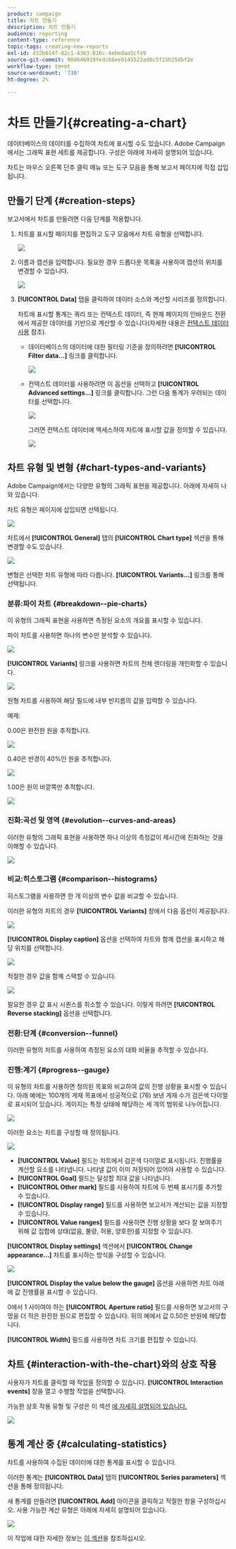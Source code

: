```yaml
---
product: campaign
title: 차트 만들기
description: 차트 만들기
audience: reporting
content-type: reference
topic-tags: creating-new-reports
exl-id: d32b614f-82c1-4363-816c-4ebedaa5cfe9
source-git-commit: 98d646919fedc66ee9145522ad0c5f15b25dbf2e
workflow-type: tm+mt
source-wordcount: '730'
ht-degree: 2%

---
```


# 차트 만들기{#creating-a-chart}

데이터베이스의 데이터를 수집하여 차트에 표시할 수도 있습니다. Adobe Campaign에서는 그래픽 표현 세트를 제공합니다. 구성은 아래에 자세히 설명되어 있습니다.

차트는 마우스 오른쪽 단추 클릭 메뉴 또는 도구 모음을 통해 보고서 페이지에 직접 삽입됩니다.

## 만들기 단계 {#creation-steps}

보고서에서 차트를 만들려면 다음 단계를 적용합니다.

1. 차트를 표시할 페이지를 편집하고 도구 모음에서 차트 유형을 선택합니다.

   ![](assets/s_advuser_report_page_activity_04.png)

1. 이름과 캡션을 입력합니다. 필요한 경우 드롭다운 목록을 사용하여 캡션의 위치를 변경할 수 있습니다.

   ![](assets/s_ncs_advuser_report_wizard_018.png)

1. **[!UICONTROL Data]** 탭을 클릭하여 데이터 소스와 계산할 시리즈를 정의합니다.

   차트에 표시할 통계는 쿼리 또는 컨텍스트 데이터, 즉 현재 페이지의 인바운드 전환에서 제공한 데이터를 기반으로 계산할 수 있습니다(자세한 내용은 [컨텍스트 데이터 사용](../../reporting/using/using-the-context.md#using-context-data) 참조).

   * 데이터베이스의 데이터에 대한 필터링 기준을 정의하려면 **[!UICONTROL Filter data...]** 링크를 클릭합니다.

      ![](assets/reporting_graph_add_filter.png)

   * 컨텍스트 데이터를 사용하려면 이 옵션을 선택하고 **[!UICONTROL Advanced settings...]** 링크를 클릭합니다. 그런 다음 통계가 우려되는 데이터를 선택합니다.

      ![](assets/reporting_graph_from_context.png)

      그러면 컨텍스트 데이터에 액세스하여 차트에 표시할 값을 정의할 수 있습니다.

      ![](assets/reporting_graph_select-from_context.png)

## 차트 유형 및 변형 {#chart-types-and-variants}

Adobe Campaign에서는 다양한 유형의 그래픽 표현을 제공합니다. 아래에 자세히 나와 있습니다.

차트 유형은 페이지에 삽입되면 선택됩니다.

![](assets/s_advuser_report_page_activity_04.png)

차트에서 **[!UICONTROL General]** 탭의 **[!UICONTROL Chart type]** 섹션을 통해 변경할 수도 있습니다.

![](assets/reporting_change_graph_type.png)

변형은 선택한 차트 유형에 따라 다릅니다. **[!UICONTROL Variants...]** 링크를 통해 선택됩니다.

### 분류:파이 차트 {#breakdown--pie-charts}

이 유형의 그래픽 표현을 사용하면 측정된 요소의 개요를 표시할 수 있습니다.

파이 차트를 사용하면 하나의 변수만 분석할 수 있습니다.

![](assets/reporting_graph_type_sector_1.png)

**[!UICONTROL Variants]** 링크를 사용하면 차트의 전체 렌더링을 개인화할 수 있습니다.

![](assets/reporting_graph_type_sector_2.png)

원형 차트를 사용하여 해당 필드에 내부 반지름의 값을 입력할 수 있습니다.

예제:

0.00은 완전한 원을 추적합니다.

![](assets/s_ncs_advuser_report_sector_exple1.png)

0.40은 반경이 40%인 원을 추적합니다.

![](assets/s_ncs_advuser_report_sector_exple2.png)

1.00은 원의 바깥쪽만 추적합니다.

![](assets/s_ncs_advuser_report_sector_exple3.png)

### 진화:곡선 및 영역 {#evolution--curves-and-areas}

이러한 유형의 그래픽 표현을 사용하면 하나 이상의 측정값이 제시간에 진화하는 것을 이해할 수 있습니다.

![](assets/reporting_graph_type_curve.png)

### 비교:히스토그램 {#comparison--histograms}

히스토그램을 사용하면 한 개 이상의 변수 값을 비교할 수 있습니다.

이러한 유형의 차트의 경우 **[!UICONTROL Variants]** 창에서 다음 옵션이 제공됩니다.

![](assets/reporting_select_graph_var.png)

**[!UICONTROL Display caption]** 옵션을 선택하여 차트와 함께 캡션을 표시하고 해당 위치를 선택합니다.

![](assets/reporting_select_graph_legend.png)

적절한 경우 값을 함께 스택할 수 있습니다.

![](assets/reporting_graph_type_histo.png)

필요한 경우 값 표시 시퀀스를 취소할 수 있습니다. 이렇게 하려면 **[!UICONTROL Reverse stacking]** 옵션을 선택합니다.

### 전환:단계 {#conversion--funnel}

이러한 유형의 차트를 사용하여 측정된 요소의 대화 비율을 추적할 수 있습니다.

### 진행:계기 {#progress--gauge}

이 유형의 차트를 사용하면 정의된 목표와 비교하여 값의 진행 상황을 표시할 수 있습니다. 아래 예에는 100개의 게재 목표에서 성공적으로 (76) 보낸 게재 수가 검은색 다이얼 로 표시되어 있습니다. 게이지는 특정 상태에 해당하는 세 개의 범위로 나누어집니다.

![](assets/reporting_graph_type_gauge.png)

이러한 요소는 차트를 구성할 때 정의됩니다.

![](assets/reporting_graph_type_gauge1.png)

* **[!UICONTROL Value]** 필드는 차트에서 검은색 다이얼로 표시됩니다. 진행률을 계산할 요소를 나타냅니다. 나타낼 값이 이미 저장되어 있어야 사용할 수 있습니다.
* **[!UICONTROL Goal]** 필드는 달성할 최대 값을 나타냅니다.
* **[!UICONTROL Other mark]** 필드를 사용하여 차트에 두 번째 표시기를 추가할 수 있습니다.
* **[!UICONTROL Display range]** 필드를 사용하면 보고서가 계산되는 값을 지정할 수 있습니다.
* **[!UICONTROL Value ranges]** 필드를 사용하면 진행 상황을 보다 잘 보여주기 위해 값 집합에 상태(없음, 불량, 허용, 양호한)를 지정할 수 있습니다.

**[!UICONTROL Display settings]** 섹션에서 **[!UICONTROL Change appearance...]** 차트를 표시하는 방식을 구성할 수 있습니다.

![](assets/reporting_graph_type_gauge2.png)

**[!UICONTROL Display the value below the gauge]** 옵션을 사용하면 차트 아래에 값 진행률을 표시할 수 있습니다.

0에서 1 사이여야 하는 **[!UICONTROL Aperture ratio]** 필드를 사용하면 보고서의 구멍을 더 적은 완전한 원으로 편집할 수 있습니다. 위의 예에서 값 0.50은 반원에 해당합니다.

**[!UICONTROL Width]** 필드를 사용하면 차트 크기를 편집할 수 있습니다.

## 차트 {#interaction-with-the-chart}와의 상호 작용

사용자가 차트를 클릭할 때 작업을 정의할 수 있습니다. **[!UICONTROL Interaction events]** 창을 열고 수행할 작업을 선택합니다.

가능한 상호 작용 유형 및 구성은 이 섹션 [에 자세히 설명되어 있습니다.](../../web/using/static-elements-in-a-web-form.md#inserting-html-content)

![](assets/s_ncs_advuser_report_wizard_017.png)

## 통계 계산 중 {#calculating-statistics}

차트를 사용하여 수집된 데이터에 대한 통계를 표시할 수 있습니다.

이러한 통계는 **[!UICONTROL Data]** 탭의 **[!UICONTROL Series parameters]** 섹션을 통해 정의됩니다.

새 통계를 만들려면 **[!UICONTROL Add]** 아이콘을 클릭하고 적절한 창을 구성하십시오. 사용 가능한 계산 유형은 아래에 자세히 설명되어 있습니다.

![](assets/reporting_add_statistics.png)

이 작업에 대한 자세한 정보는 [이 섹션](../../reporting/using/using-the-descriptive-analysis-wizard.md#statistics-calculation)을 참조하십시오.
